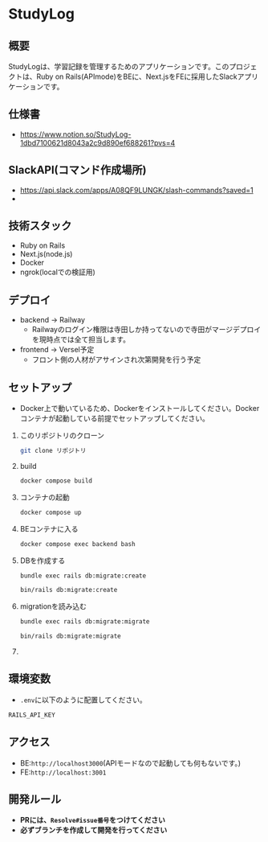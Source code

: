 # StudyLog

## 概要
StudyLogは、学習記録を管理するためのアプリケーションです。このプロジェクトは、Ruby on Rails(APImode)をBEに、Next.jsをFEに採用したSlackアプリケーションです。

## 仕様書
- https://www.notion.so/StudyLog-1dbd7100621d8043a2c9d890ef688261?pvs=4

## SlackAPI(コマンド作成場所)
- https://api.slack.com/apps/A08QF9LUNGK/slash-commands?saved=1
- 

## 技術スタック
- Ruby on Rails
- Next.js(node.js) 
- Docker
- ngrok(localでの検証用)

## デプロイ
- backend → Railway
  - Railwayのログイン権限は寺田しか持ってないので寺田がマージデプロイを現時点では全て担当します。
- frontend → Versel予定
  - フロント側の人材がアサインされ次第開発を行う予定

## セットアップ
- Docker上で動いているため、Dockerをインストールしてください。Dockerコンテナが起動している前提でセットアップしてください。

1. このリポジトリのクローン
    ```bash
    git clone リポジトリ
    ```

2. build
    ```bash
    docker compose build
    ```

3. コンテナの起動
    ```bash
    docker compose up
    ```

4. BEコンテナに入る
    ```bash
    docker compose exec backend bash
    ```

5. DBを作成する
    ```bash
    bundle exec rails db:migrate:create 
    ```
    ```bash
    bin/rails db:migrate:create
    ```

6. migrationを読み込む
    ```bash
    bundle exec rails db:migrate:migrate
    ```
    ```bash
    bin/rails db:migrate:migrate
    ```

7. 

## 環境変数
- `.env`に以下のように配置してください。
```bash
RAILS_API_KEY

```

## アクセス
- BE:`http://localhost3000`(APIモードなので起動しても何もないです。)
- FE:`http://localhost:3001`


## 開発ルール
- **PRには、```Resolve#issue番号```をつけてください**
- **必ずブランチを作成して開発を行ってください**
